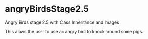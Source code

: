 # angryBirdsStage2.5
Angry Birds stage 2.5 with Class Inheritance and Images

This alows the user to use an angry bird to knock around some pigs.
